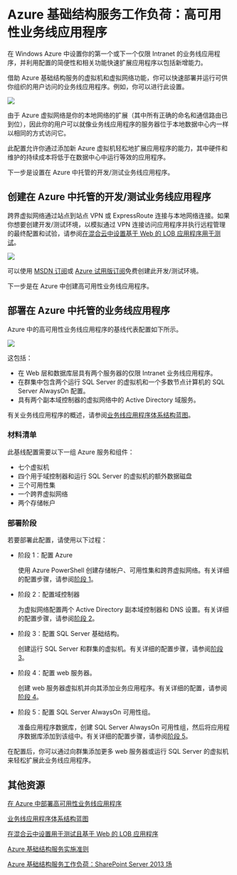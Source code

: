 <properties 
	pageTitle="Azure 基础结构服务工作负荷：高可用性业务线应用程序" 
	description="了解 Azure 中部署的基于 Web 的业务线应用程序的价值、如何设置开发/测试环境，以及如何部署高可用性生产配置。" 
	services="virtual-machines" 
	documentationCenter="" 
	authors="JoeDavies-MSFT" 
	manager="timlt" 
	editor=""
	tags="azure-resource-manager"/>

<tags 
	ms.service="virtual-machines" 
	ms.date="08/11/2015" 
	wacn.date="09/15/2015"/>

# Azure 基础结构服务工作负荷：高可用性业务线应用程序

在 Windows Azure 中设置你的第一个或下一个仅限 Intranet 的业务线应用程序，并利用配置的简便性和相关功能快速扩展应用程序以包括新增能力。
 
借助 Azure 基础结构服务的虚拟机和虚拟网络功能，你可以快速部署并运行可供你组织的用户访问的业务线应用程序。例如，你可以进行此设置。

![](./media/virtual-machines-workload-high-availability-LOB-application/workload-lobapp-phase4.png)
 
由于 Azure 虚拟网络是你的本地网络的扩展（其中所有正确的命名和通信路由已到位），因此你的用户可以就像业务线应用程序的服务器位于本地数据中心内一样以相同的方式访问它。

此配置允许你通过添加新 Azure 虚拟机轻松地扩展应用程序的能力，其中硬件和维护的持续成本将低于在数据中心中运行等效的应用程序。

下一步是设置在 Azure 中托管的开发/测试业务线应用程序。

## 创建在 Azure 中托管的开发/测试业务线应用程序

跨界虚拟网络通过站点到站点 VPN 或 ExpressRoute 连接与本地网络连接。如果你想要创建开发/测试环境，以模拟通过 VPN 连接访问应用程序并执行远程管理的最终配置和试验，请参阅[在混合云中设置基于 Web 的 LOB 应用程序用于测试](/documentation/articles/virtual-networks-setup-lobapp-hybrid-cloud-testing)。

![](./media/virtual-machines-workload-high-availability-LOB-application/CreateLOBAppHybridCloud_3.png)
 
可以使用 [MSDN 订阅](http://azure.microsoft.com/pricing/member-offers/msdn-benefits/)或 [Azure 试用版订阅](http://azure.microsoft.com/pricing/free-trial/)免费创建此开发/测试环境。

下一步是在 Azure 中创建高可用性业务线应用程序。

## 部署在 Azure 中托管的业务线应用程序

Azure 中的高可用性业务线应用程序的基线代表配置如下所示。

![](./media/virtual-machines-workload-high-availability-LOB-application/workload-lobapp-phase4.png)
 
这包括：

- 在 Web 层和数据库层具有两个服务器的仅限 Intranet 业务线应用程序。
- 在群集中包含两个运行 SQL Server 的虚拟机和一个多数节点计算机的 SQL Server AlwaysOn 配置。
- 具有两个副本域控制器的虚拟网络中的 Active Directory 域服务。

有关业务线应用程序的概述，请参阅[业务线应用程序体系结构蓝图](http://msdn.microsoft.com/dn630664)。

### 材料清单

此基线配置需要以下一组 Azure 服务和组件：

- 七个虚拟机
- 四个用于域控制器和运行 SQL Server 的虚拟机的额外数据磁盘
- 三个可用性集
- 一个跨界虚拟网络
- 两个存储帐户

### 部署阶段

若要部署此配置，请使用以下过程：

- 阶段 1：配置 Azure 

	使用 Azure PowerShell 创建存储帐户、可用性集和跨界虚拟网络。有关详细的配置步骤，请参阅[阶段 1](/documentation/articles/virtual-machines-workload-high-availability-LOB-application-phase1)。

- 阶段 2：配置域控制器

	为虚拟网络配置两个 Active Directory 副本域控制器和 DNS 设置。有关详细的配置步骤，请参阅[阶段 2](/documentation/articles/virtual-machines-workload-high-availability-LOB-application-phase2)。

- 阶段 3：配置 SQL Server 基础结构。

	创建运行 SQL Server 和群集的虚拟机。有关详细的配置步骤，请参阅[阶段 3](/documentation/articles/virtual-machines-workload-high-availability-LOB-application-phase3)。

- 阶段 4：配置 web 服务器。

	创建 web 服务器虚拟机并向其添加业务应用程序。有关详细的配置，请参阅[阶段 4](/documentation/articles/virtual-machines-workload-high-availability-LOB-application-phase4)。

- 阶段 5：配置 SQL Server AlwaysOn 可用性组。

	准备应用程序数据库，创建 SQL Server AlwaysOn 可用性组，然后将应用程序数据库添加到该组中。有关详细的配置步骤，请参阅[阶段 5](/documentation/articles/virtual-machines-workload-high-availability-LOB-application-phase5)。

在配置后，你可以通过向群集添加更多 web 服务器或运行 SQL Server 的虚拟机来轻松扩展此业务线应用程序。

## 其他资源

[在 Azure 中部署高可用性业务线应用程序](/documentation/articles/virtual-machines-workload-high-availability-LOB-application-overview)

[业务线应用程序体系结构蓝图](http://msdn.microsoft.com/dn630664)

[在混合云中设置用于测试且基于 Web 的 LOB 应用程序](/documentation/articles/virtual-networks-setup-lobapp-hybrid-cloud-testing)

[Azure 基础结构服务实施准则](/documentation/articles/virtual-machines-infrastructure-services-implementation-guidelines)

[Azure 基础结构服务工作负荷：SharePoint Server 2013 场](/documentation/articles/virtual-machines-workload-intranet-sharepoint-farm)

<!---HONumber=69-->